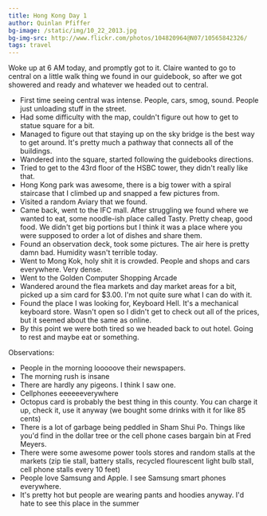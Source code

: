 ```yaml
---
title: Hong Kong Day 1
author: Quinlan Pfiffer
bg-image: /static/img/10_22_2013.jpg
bg-img-src: http://www.flickr.com/photos/104820964@N07/10565842326/
tags: travel
---
```

Woke up at 6 AM today, and promptly got to it. Claire wanted to go to central on
a little walk thing we found in our guidebook, so after we got showered and
ready and whatever we headed out to central.

* First time seeing central was intense. People, cars, smog, sound. People just
  unloading stuff in the street.
* Had some difficulty with the map, couldn't figure out how to get to statue
  square for a bit.
* Managed to figure out that staying up on the sky bridge is the best way to get
  around. It's pretty much a pathway that connects all of the buildings.
* Wandered into the square, started following the guidebooks directions.
* Tried to get to the 43rd floor of the HSBC tower, they didn't really like
  that.
* Hong Kong park was awesome, there is a big tower with a spiral staircase that
  I climbed up and snapped a few pictures from.
* Visited a random Aviary that we found.
* Came back, went to the IFC mall. After struggling we found where we wanted to
  eat, some noodle-ish place called Tasty. Pretty cheap, good food. We didn't
get big portions but I think it was a place where you were supposed to order a
lot of dishes and share them.
* Found an observation deck, took some pictures. The air here is pretty damn
  bad. Humidity wasn't terrible today.
* Went to Mong Kok, holy shit it is crowded. People and shops and cars
  everywhere. Very dense.
* Went to the Golden Computer Shopping Arcade
* Wandered around the flea markets and day market areas for a bit, picked up a
  sim card for $3.00. I'm not quite sure what I can do with it.
* Found the place I was looking for, Keyboard Hell. It's a mechanical keyboard
  store. Wasn't open so I didn't get to check out all of the prices, but it
seemed about the same as online.
* By this point we were both tired so we headed back to out hotel. Going to rest
  and maybe eat or something.

Observations:

* People in the morning looooove their newspapers.
* The morning rush is insane
* There are hardly any pigeons. I think I saw one.
* Cellphones eeeeeeverywhere
* Octopus card is probably the best thing in this county. You can charge it up,
  check it, use it anyway (we bought some drinks with it for like 85 cents)
* There is a lot of garbage being peddled in Sham Shui Po. Things like you'd
  find in the dollar tree or the cell phone cases bargain bin at Fred Meyers.
* There were some awesome power tools stores and random stalls at the markets
  (zip tie stall, battery stalls, recycled flourescent light bulb stall, cell
phone stalls every 10 feet)
* People love Samsung and Apple. I see Samsung smart phones everywhere.
* It's pretty hot but people are wearing pants and hoodies anyway. I'd hate to
  see this place in the summer
